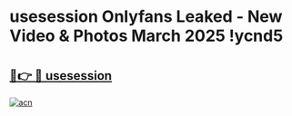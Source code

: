 # usesession Onlyfans Leaked - New Video & Photos March 2025 !ycnd5

# <h2><a href="https://in4b5e.iuczelnia.edu.pl?title=usesession&ref=ycnd5">🔗👉 🔴 usesession</a></h2>

[![acn](https://github.com/user-attachments/assets/0f9c940e-d8b0-45ae-aac7-cd30a18b3e1c)](https://in4b5e.iuczelnia.edu.pl?title=usesession&ref=ycnd5)

